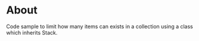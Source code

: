 ﻿# About

Code sample to limit how many items can exists in a collection using a class which inherits Stack.